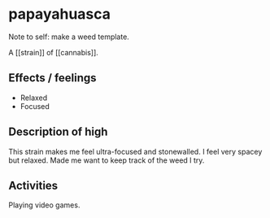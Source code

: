 # papayahuasca

Note to self: make a weed template.

A [[strain]] of [[cannabis]].


## Effects / feelings

-   Relaxed
-   Focused


## Description of high

This strain makes me feel ultra-focused and stonewalled. I feel very spacey but relaxed. Made me want to keep track of the weed I try.


## Activities

Playing video games.
